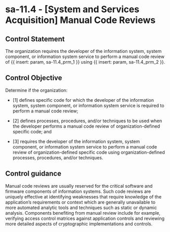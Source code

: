 # sa-11.4 - \[System and Services Acquisition\] Manual Code Reviews

## Control Statement

The organization requires the developer of the information system, system component, or information system service to perform a manual code review of {{ insert: param, sa-11.4_prm_1 }} using {{ insert: param, sa-11.4_prm_2 }}.

## Control Objective

Determine if the organization:

- \[1\] defines specific code for which the developer of the information system, system component, or information system service is required to perform a manual code review;

- \[2\] defines processes, procedures, and/or techniques to be used when the developer performs a manual code review of organization-defined specific code; and

- \[3\] requires the developer of the information system, system component, or information system service to perform a manual code review of organization-defined specific code using organization-defined processes, procedures, and/or techniques.

## Control guidance

Manual code reviews are usually reserved for the critical software and firmware components of information systems. Such code reviews are uniquely effective at identifying weaknesses that require knowledge of the application’s requirements or context which are generally unavailable to more automated analytic tools and techniques such as static or dynamic analysis. Components benefiting from manual review include for example, verifying access control matrices against application controls and reviewing more detailed aspects of cryptographic implementations and controls.
